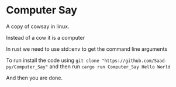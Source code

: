 # Computer Say

A copy of cowsay in linux.

Instead of a cow it is a computer 

In rust we need to use std::env to get the command line arguments 

To run install the code using `git clone "https://github.com/Saad-py/Computer_Say"`
and then run  `cargo run Computer_Say Hello World`

And then you are done.
